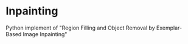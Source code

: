 # Inpainting
Python implement of "Region Filling and Object Removal by Exemplar-Based Image Inpainting"
